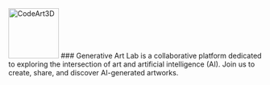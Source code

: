 <img src="https://www.codeart3d.xyz/Generative-Art-Lab/images/codeart3d_icon_conver.jpg" alt="CodeArt3D" width="100">
### Generative Art Lab is a collaborative platform dedicated to exploring the intersection of art and artificial intelligence (AI). Join us to create, share, and discover AI-generated artworks.

<!--
**stonetein/stonetein** is a ✨ _special_ ✨ repository because its `README.md` (this file) appears on your GitHub profile.

Here are some ideas to get you started:

- 🔭 I’m currently working on ...
- 🌱 I’m currently learning ...
- 👯 I’m looking to collaborate on ...
- 🤔 I’m looking for help with ...
- 💬 Ask me about ...
- 📫 How to reach me: ...
- 😄 Pronouns: ...
- ⚡ Fun fact: ...
-->
